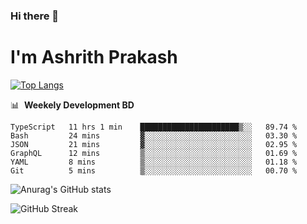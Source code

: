 ### Hi there 👋
# I'm Ashrith Prakash

[![Top Langs](https://github-readme-stats.vercel.app/api/top-langs/?username=xxcheckmatexx&count_private=true&include_all_commits=true&show_icons=true&line_height=20&title_color=FFFFFF&icon_color=FFFFFF&text_color=FFFFFF&bg_color=0D1117&langs_count=8)](https://github.com/anuraghazra/github-readme-stats)

📊 &nbsp;**Weekely Development BD**

<!--START_SECTION:waka-->

```text
TypeScript   11 hrs 1 min    ██████████████████████▒░░   89.74 %
Bash         24 mins         ▓░░░░░░░░░░░░░░░░░░░░░░░░   03.30 %
JSON         21 mins         ▓░░░░░░░░░░░░░░░░░░░░░░░░   02.95 %
GraphQL      12 mins         ▒░░░░░░░░░░░░░░░░░░░░░░░░   01.69 %
YAML         8 mins          ▒░░░░░░░░░░░░░░░░░░░░░░░░   01.18 %
Git          5 mins          ▒░░░░░░░░░░░░░░░░░░░░░░░░   00.70 %
```

<!--END_SECTION:waka-->

![Anurag's GitHub stats](https://github-readme-stats.vercel.app/api?username=xxcheckmatexx&count_private=true&show_icons=true&theme=merko)  

![GitHub Streak](http://github-readme-streak-stats.herokuapp.com?user=xxcheckmatexx&theme=merko&hide_border=true&date_format=M%20j%5B%2C%20Y%5D&fire=DD0E0B)
<br/>
